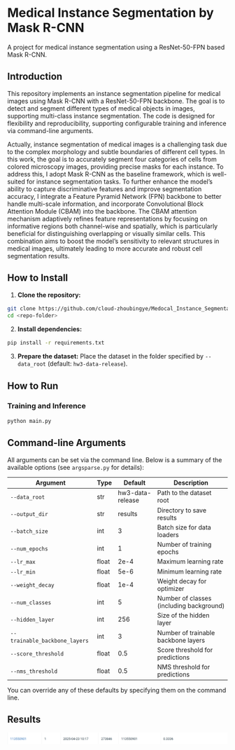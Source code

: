 # Medical Instance Segmentation by Mask R-CNN

A project for medical instance segmentation using a ResNet-50-FPN based Mask R-CNN.

## Introduction

This repository implements an instance segmentation pipeline for medical images using Mask R-CNN with a ResNet-50-FPN backbone. The goal is to detect and segment different types of medical objects in images, supporting multi-class instance segmentation. The code is designed for flexibility and reproducibility, supporting configurable training and inference via command-line arguments.

Actually, instance segmentation of medical images is a challenging task due to the complex morphology and subtle boundaries of different cell types. In this work, the goal is to accurately segment four categories of cells from colored microscopy images, providing precise masks for each instance. To address this, I adopt Mask R-CNN as the baseline framework, which is well-suited for instance segmentation tasks. To further enhance the model’s ability to capture discriminative features and improve segmentation accuracy, I integrate a Feature Pyramid Network (FPN) backbone to better handle multi-scale information, and incorporate Convolutional Block Attention Module (CBAM) into the backbone. The CBAM attention mechanism adaptively refines feature representations by focusing on informative regions both channel-wise and spatially, which is particularly beneficial for distinguishing overlapping or visually similar cells. This combination aims to boost the model’s sensitivity to relevant structures in medical images, ultimately leading to more accurate and robust cell segmentation results.

## How to Install

1. **Clone the repository:**
```bash
git clone https://github.com/cloud-zhoubingye/Medocal_Instance_Segmentation.git
cd <repo-folder>
```

2. **Install dependencies:**
```bash
pip install -r requirements.txt
```

3. **Prepare the dataset:**
Place the dataset in the folder specified by `--data_root` (default: `hw3-data-release`).

## How to Run

### Training and Inference

```bash
python main.py
```

## Command-line Arguments

All arguments can be set via the command line. Below is a summary of the available options (see `argsparse.py` for details):

| Argument                   | Type    | Default            | Description                                 |
|----------------------------|---------|--------------------|---------------------------------------------|
| `--data_root`              | str     | hw3-data-release   | Path to the dataset root                    |
| `--output_dir`             | str     | results            | Directory to save results                   |
| `--batch_size`             | int     | 3                  | Batch size for data loaders                 |
| `--num_epochs`             | int     | 1                  | Number of training epochs                   |
| `--lr_max`                 | float   | 2e-4               | Maximum learning rate                       |
| `--lr_min`                 | float   | 5e-6               | Minimum learning rate                       |
| `--weight_decay`           | float   | 1e-4               | Weight decay for optimizer                  |
| `--num_classes`            | int     | 5                  | Number of classes (including background)    |
| `--hidden_layer`           | int     | 256                | Size of the hidden layer                    |
| `--trainable_backbone_layers` | int  | 3                  | Number of trainable backbone layers         |
| `--score_threshold`        | float   | 0.5                | Score threshold for predictions             |
| `--nms_threshold`          | float   | 0.5                | NMS threshold for predictions               |

You can override any of these defaults by specifying them on the command line.


## Results
![alt text](results.png)